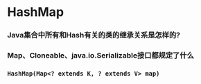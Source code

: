 # HashMap











### Java集合中所有和Hash有关的类的继承关系是怎样的?

### Map、Cloneable、java.io.Serializable接口都规定了什么

### `HashMap(Map<? extends K, ? extends V> map)`
